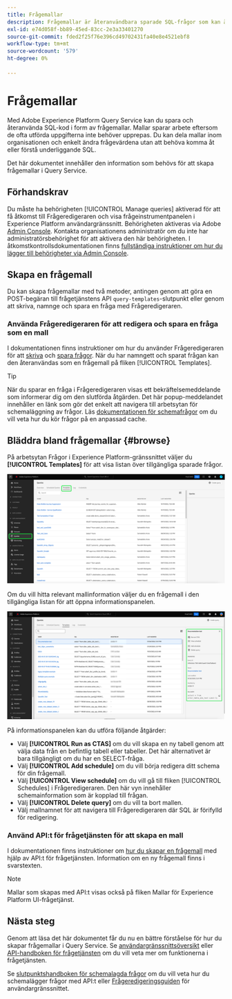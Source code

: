 ```yaml
---
title: Frågemallar
description: Frågemallar är återanvändbara sparade SQL-frågor som kan återanvändas av andra användare för att spara tid och arbete. De kan skapas med Frågeredigeraren eller API:t för frågetjänster och är tillgängliga för användning på alla Experience Platform-datauppsättningar.
exl-id: e74d058f-bb89-45ed-83cc-2e3a33401270
source-git-commit: fded2f25f76e396cd49702431fa40e8e4521ebf8
workflow-type: tm+mt
source-wordcount: '579'
ht-degree: 0%

---
```


# Frågemallar

Med Adobe Experience Platform Query Service kan du spara och återanvända SQL-kod i form av frågemallar. Mallar sparar arbete eftersom de ofta utförda uppgifterna inte behöver upprepas. Du kan dela mallar inom organisationen och enkelt ändra frågevärdena utan att behöva komma åt eller förstå underliggande SQL.

Det här dokumentet innehåller den information som behövs för att skapa frågemallar i Query Service.

## Förhandskrav

Du måste ha behörigheten [!UICONTROL Manage queries] aktiverad för att få åtkomst till Frågeredigeraren och visa frågeinstrumentpanelen i Experience Platform användargränssnitt. Behörigheten aktiveras via Adobe [Admin Console](https://adminconsole.adobe.com/). Kontakta organisationens administratör om du inte har administratörsbehörighet för att aktivera den här behörigheten. I åtkomstkontrollsdokumentationen finns [fullständiga instruktioner om hur du lägger till behörigheter via Admin Console](../../access-control/home.md).

## Skapa en frågemall

Du kan skapa frågemallar med två metoder, antingen genom att göra en POST-begäran till frågetjänstens API `query-templates`-slutpunkt eller genom att skriva, namnge och spara en fråga med Frågeredigeraren.

### Använda Frågeredigeraren för att redigera och spara en fråga som en mall

I dokumentationen finns instruktioner om hur du använder Frågeredigeraren för att [skriva](./user-guide.md#query-authoring) och [spara frågor](./user-guide.md#saving-queries). När du har namngett och sparat frågan kan den återanvändas som en frågemall på fliken [!UICONTROL Templates].

>[!TIP]
>
>När du sparar en fråga i Frågeredigeraren visas ett bekräftelsemeddelande som informerar dig om den slutförda åtgärden. Det här popup-meddelandet innehåller en länk som gör det enkelt att navigera till arbetsytan för schemaläggning av frågor. Läs [dokumentationen för schemafrågor](./query-schedules.md) om du vill veta hur du kör frågor på en anpassad cache.

## Bläddra bland frågemallar {#browse}

På arbetsytan Frågor i Experience Platform-gränssnittet väljer du **[!UICONTROL Templates]** för att visa listan över tillgängliga sparade frågor.

![Arbetsytan för frågor med fliken Mallar markerad.](../images/ui/query-templates/query-templates.png)

Om du vill hitta relevant mallinformation väljer du en frågemall i den tillgängliga listan för att öppna informationspanelen.

![Informationspanelen på arbetsytan för frågor med fråge-ID markerat.](../images/ui/query-templates/details-panel.png)

På informationspanelen kan du utföra följande åtgärder:

* Välj **[!UICONTROL Run as CTAS]** om du vill skapa en ny tabell genom att välja data från en befintlig tabell eller tabeller. Det här alternativet är bara tillgängligt om du har en SELECT-fråga.
* Välj **[!UICONTROL Add schedule]** om du vill börja redigera ditt schema för din frågemall.
* Välj **[!UICONTROL View schedule]** om du vill gå till fliken [!UICONTROL Schedules] i Frågeredigeraren. Den här vyn innehåller schemainformation som är kopplad till frågan.
* Välj **[!UICONTROL Delete query]** om du vill ta bort mallen.
* Välj mallnamnet för att navigera till Frågeredigeraren där SQL är förifylld för redigering.

### Använd API:t för frågetjänsten för att skapa en mall

I dokumentationen finns instruktioner om [hur du skapar en frågemall](../api/query-templates.md#create-a-query-template) med hjälp av API:t för frågetjänsten. Information om en ny frågemall finns i svarstexten.

>[!NOTE]
>
>Mallar som skapas med API:t visas också på fliken Mallar för Experience Platform UI-frågetjänst.

## Nästa steg

Genom att läsa det här dokumentet får du nu en bättre förståelse för hur du skapar frågemallar i Query Service. Se [användargränssnittsöversikt](./overview.md) eller [API-handboken för frågetjänsten](../api/getting-started.md) om du vill veta mer om funktionerna i frågetjänsten.

Se [slutpunktshandboken för schemalagda frågor](../api/scheduled-queries.md) om du vill veta hur du schemalägger frågor med API:t eller [Frågeredigeringsguiden](./user-guide.md#scheduled-queries) för användargränssnittet.
